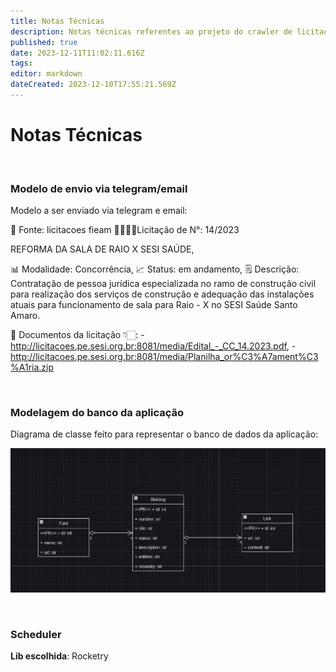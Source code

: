 ```yaml
---
title: Notas Técnicas
description: Notas técnicas referentes ao projeto do crawler de licitações.
published: true
date: 2023-12-11T11:02:11.616Z
tags: 
editor: markdown
dateCreated: 2023-12-10T17:55:21.569Z
---
```


# Notas Técnicas
<br>

### Modelo de envio via telegram/email

Modelo a ser enviado via telegram e email:

🔎 Fonte: licitacoes fieam
🫱🏻‍🫲🏼Licitação de N°: 14/2023

REFORMA DA SALA DE RAIO X SESI SAÚDE,

📊 Modalidade: Concorrência,
📈 Status: em andamento,
🗒️ Descrição: Contratação de pessoa jurídica especializada no ramo de construção civil para realização dos serviços de construção e adequação das instalações atuais para funcionamento de sala para Raio - X no SESI Saúde Santo Amaro.
    
    
🔗 Documentos da licitação 👇🏻:
    - http://licitacoes.pe.sesi.org.br:8081/media/Edital_-_CC_14.2023.pdf,
    - http://licitacoes.pe.sesi.org.br:8081/media/Planilha_or%C3%A7ament%C3%A1ria.zip

<br>

### Modelagem do banco da aplicação

Diagrama de classe feito para representar o banco de dados da aplicação:

![screenshot_20231210_054417.png](/crawler-licitacoes/screenshot_20231210_054417.png)

<br>

### Scheduler
**Lib escolhida**: Rocketry